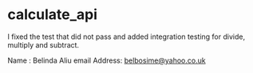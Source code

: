 # calculate_api

I fixed the test that did not pass and added integration testing for divide, multiply and subtract.

Name : Belinda Aliu
email Address: belbosime@yahoo.co.uk

